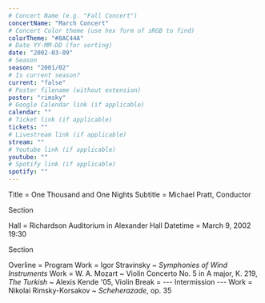 ```yaml
---
# Concert Name (e.g. "Fall Concert")
concertName: "March Concert"
# Concert Color theme (use hex form of sRGB to find)
colorTheme: "#8AC44A"
# Date YY-MM-DD (for sorting)
date: "2002-03-09"
# Season
season: "2001/02"
# Is current season?
current: "false"
# Poster filename (without extension)
poster: "rimsky"
# Google Calendar link (if applicable)
calendar: ""
# Ticket link (if applicable)
tickets: ""
# Livestream link (if applicable)
stream: ""
# Youtube link (if applicable)
youtube: ""
# Spotify link (if applicable)
spotify: ""
---
```

Title = One Thousand and One Nights
Subtitle = Michael Pratt, Conductor

Section

Hall = Richardson Auditorium in Alexander Hall
Datetime = March 9, 2002 19:30

Section

Overline = Program
Work = Igor Stravinsky ~ *Symphonies of Wind Instruments*
Work = W. A. Mozart ~ Violin Concerto No. 5 in A major, K. 219, *The Turkish* ~ Alexis Kende '05, Violin
Break = --- Intermission ---
Work = Nikolai Rimsky-Korsakov ~ *Scheherazade*, op. 35
